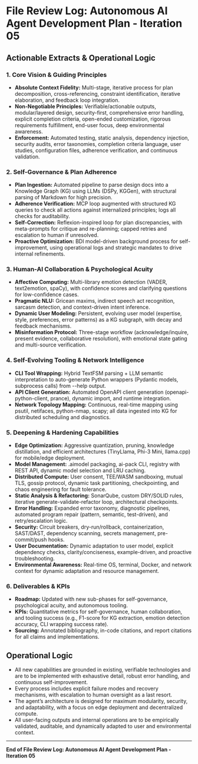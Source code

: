 # File Review Log: Autonomous AI Agent Development Plan - Iteration 05

## Actionable Extracts & Operational Logic

### 1. Core Vision & Guiding Principles
- **Absolute Context Fidelity:** Multi-stage, iterative process for plan decomposition, cross-referencing, constraint identification, iterative elaboration, and feedback loop integration.
- **Non-Negotiable Principles:** Verifiable/actionable outputs, modular/layered design, security-first, comprehensive error handling, explicit completion criteria, open-ended customization, rigorous requirements fulfillment, end-user focus, deep environmental awareness.
- **Enforcement:** Automated testing, static analysis, dependency injection, security audits, error taxonomies, completion criteria language, user studies, configuration files, adherence verification, and continuous validation.

### 2. Self-Governance & Plan Adherence
- **Plan Ingestion:** Automated pipeline to parse design docs into a Knowledge Graph (KG) using LLMs (DSPy, KGGen), with structural parsing of Markdown for high precision.
- **Adherence Verification:** MCP loop augmented with structured KG queries to check all actions against internalized principles; logs all checks for auditability.
- **Self-Correction:** Reflexion-inspired loop for plan discrepancies, with meta-prompts for critique and re-planning; capped retries and escalation to human if unresolved.
- **Proactive Optimization:** BDI model-driven background process for self-improvement, using operational logs and strategic mandates to drive internal refinements.

### 3. Human-AI Collaboration & Psychological Acuity
- **Affective Computing:** Multi-library emotion detection (VADER, text2emotion, spaCy), with confidence scores and clarifying questions for low-confidence cases.
- **Pragmatic NLU:** Gricean maxims, indirect speech act recognition, sarcasm detection, and context-driven intent inference.
- **Dynamic User Modeling:** Persistent, evolving user model (expertise, style, preferences, error patterns) as a KG subgraph, with decay and feedback mechanisms.
- **Misinformation Protocol:** Three-stage workflow (acknowledge/inquire, present evidence, collaborative resolution), with emotional state gating and multi-source verification.

### 4. Self-Evolving Tooling & Network Intelligence
- **CLI Tool Wrapping:** Hybrid TextFSM parsing + LLM semantic interpretation to auto-generate Python wrappers (Pydantic models, subprocess calls) from --help output.
- **API Client Generation:** Automated OpenAPI client generation (openapi-python-client, prance), dynamic import, and runtime integration.
- **Network Topology Mapping:** Continuous, real-time mapping using psutil, netifaces, python-nmap, scapy; all data ingested into KG for distributed scheduling and diagnostics.

### 5. Deepening & Hardening Capabilities
- **Edge Optimization:** Aggressive quantization, pruning, knowledge distillation, and efficient architectures (TinyLlama, Phi-3 Mini, llama.cpp) for mobile/edge deployment.
- **Model Management:** .aimodel packaging, ai-pack CLI, registry with REST API, dynamic model selection and LRU caching.
- **Distributed Compute:** User consent, TEE/WASM sandboxing, mutual TLS, gossip protocol, dynamic task partitioning, checkpointing, and chaos engineering for fault tolerance.
- **Static Analysis & Refactoring:** SonarQube, custom DRY/SOLID rules, iterative generate-validate-refactor loop, architectural checkpoints.
- **Error Handling:** Expanded error taxonomy, diagnostic pipelines, automated program repair (pattern, semantic, test-driven), and retry/escalation logic.
- **Security:** Circuit breakers, dry-run/rollback, containerization, SAST/DAST, dependency scanning, secrets management, pre-commit/push hooks.
- **User Documentation:** Dynamic adaptation to user model, explicit dependency checks, clarity/conciseness, example-driven, and proactive troubleshooting.
- **Environmental Awareness:** Real-time OS, terminal, Docker, and network context for dynamic adaptation and resource management.

### 6. Deliverables & KPIs
- **Roadmap:** Updated with new sub-phases for self-governance, psychological acuity, and autonomous tooling.
- **KPIs:** Quantitative metrics for self-governance, human collaboration, and tooling success (e.g., F1-score for KG extraction, emotion detection accuracy, CLI wrapping success rate).
- **Sourcing:** Annotated bibliography, in-code citations, and report citations for all claims and implementations.

## Operational Logic
- All new capabilities are grounded in existing, verifiable technologies and are to be implemented with exhaustive detail, robust error handling, and continuous self-improvement.
- Every process includes explicit failure modes and recovery mechanisms, with escalation to human oversight as a last resort.
- The agent’s architecture is designed for maximum modularity, security, and adaptability, with a focus on edge deployment and decentralized compute.
- All user-facing outputs and internal operations are to be empirically validated, auditable, and dynamically adapted to user and environmental context.

---

**End of File Review Log: Autonomous AI Agent Development Plan - Iteration 05**
